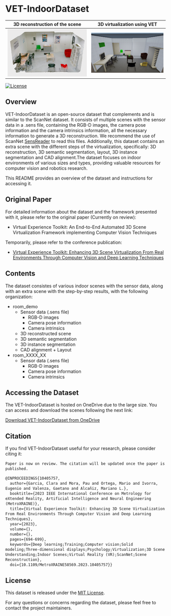 # VET-IndoorDataset

3D reconstruction of the scene | 3D virtualization using VET
:-------------------------:|:-------------------------:
|![Figure 1](./Images/room_cut.png)|![Figure 2](./Images/final_scene_VR.png)|

[![License](https://img.shields.io/badge/License-MIT-blue.svg)](https://github.com/Pamogar/VET-IndoorDataset/blob/main/LICENSE.txt)

## Overview
VET-IndoorDataset is an open-source dataset that complements and is similar to the ScanNet dataset. It consists of multiple scenes with the
sensor data in a .sens file, containing the RGB-D images, the camera pose information and the camera intrinsics information, all the necessary information to generate a 3D reconstruction.
We recommend the use of ScanNet [SensReader](https://github.com/ScanNet/ScanNet/tree/master/SensReader) to read this files. Additionally, this
dataset contains an extra scene with the different steps of the virtualization, specifically: 3D reconstruction, 3D semantic
segmentation, layout, 3D instance segmentation and CAD alignment.The dataset focuses on indoor
environments of various sizes and types, providing valuable resources for computer vision and robotics research.

This README provides an overview of the dataset and instructions for accessing it.


## Original Paper
For detailed information about the dataset and the framework presented with it, please refer to the original paper (Currently on review):
- Virtual Experience Toolkit: An End-to-End Automated 3D Scene Virtualization Framework implementing Computer Vision Techniques

Temporarily, please refer to the conference publication:
- [Virtual Experience Toolkit: Enhancing 3D Scene Virtualization From Real Environments Through Computer Vision and Deep Learning Techniques](https://ieeexplore.ieee.org/abstract/document/10405757)

## Contents
The dataset consistes of various indoor scenes with the sensor data, along with an extra scene with the step-by-step results, with the following organization:
- room_demo
	- Sensor data (.sens file)
		- RGB-D images
		- Camera pose information
		- Camera intrinsics
	- 3D reconstructed scene
	- 3D semantic segmentation
	- 3D instance segmentation
	- CAD alignment + Layout
 - room_XXXX_XX
 	- Sensor data (.sens file)
   		- RGB-D images
		- Camera pose information
		- Camera intrinsics

## Accessing the Dataset
The VET-IndoorDataset is hosted on OneDrive due to the large size. You can access and download the scenes following the next link:

[Download VET-IndoorDataset from OneDrive](https://upvedues-my.sharepoint.com/:f:/g/personal/pamogar_upv_edu_es/EkXtIVKaAltNkaleXeFLfZABZpTvqg6BDXhUDPDmm410qw?e=45wBNp)

## Citation
If you find VET-IndoorDataset useful for your research, please consider citing it:

```
Paper is now on review. The citation will be updated once the paper is published.
```

```
@INPROCEEDINGS{10405757,
  author={Garcia, Clara and Mora, Pau and Ortega, Mario and Ivorra, Eugenio and Valenza, Gaetano and Alcañiz, Mariano L.},
  booktitle={2023 IEEE International Conference on Metrology for eXtended Reality, Artificial Intelligence and Neural Engineering (MetroXRAINE)}, 
  title={Virtual Experience Toolkit: Enhancing 3D Scene Virtualization From Real Environments Through Computer Vision and Deep Learning Techniques}, 
  year={2023},
  volume={},
  number={},
  pages={694-699},
  keywords={Deep learning;Training;Computer vision;Solid modeling;Three-dimensional displays;Psychology;Virtualization;3D Scene Understanding;Indoor Scenes;Virtual Reality (VR);ScanNet;Scene Reconstruction},
  doi={10.1109/MetroXRAINE58569.2023.10405757}}
```

## License
This dataset is released under the [MIT License](https://github.com/Pamogar/VET-IndoorDataset/blob/main/LICENSE).


For any questions or concerns regarding the dataset, please feel free to contact the project maintainers.
